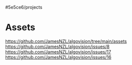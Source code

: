 #5e5ce6/projects 

# Assets

https://github.com/JamesNZL/algovision/tree/main/assets
https://github.com/JamesNZL/algovision/issues/8
https://github.com/JamesNZL/algovision/issues/17
https://github.com/JamesNZL/algovision/issues/16